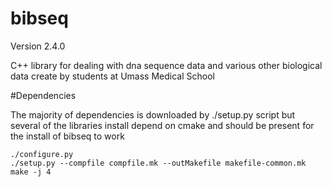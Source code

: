 bibseq
======
Version 2.4.0

C++ library for dealing with dna sequence data and various other biological data create by students at Umass Medical School 


#Dependencies  

The majority of dependencies is downloaded by ./setup.py script but several of the libraries install depend on cmake and should be present for the install of bibseq to work  

```
./configure.py 
./setup.py --compfile compfile.mk --outMakefile makefile-common.mk 
make -j 4

```

